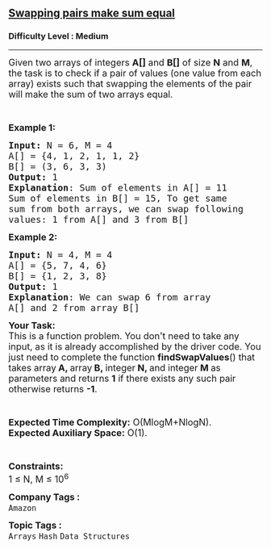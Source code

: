 <h2><a href="https://practice.geeksforgeeks.org/problems/swapping-pairs-make-sum-equal4142/1?page=2&sprint=a663236c31453b969852f9ea22507634&sortBy=submissions">Swapping pairs make sum equal</a></h2><h3>Difficulty Level : Medium</h3><hr><div class="problems_problem_content__Xm_eO"><p><span style="font-size:18px">Given two arrays of integers <strong>A[]</strong> and <strong>B[]</strong> of size <strong>N</strong> and <strong>M</strong>, the task is to check if a pair of values (one value from each array) exists such that swapping the elements of the pair will make the sum of two arrays equal.</span></p>

<p>&nbsp;</p>

<p><span style="font-size:18px"><strong>Example 1:</strong></span></p>

<pre><span style="font-size:18px"><strong>Input: </strong>N = 6, M = 4
A[] = {4, 1, 2, 1, 1, 2}
B[] = (3, 6, 3, 3)
<strong>Output: </strong>1
<strong>Explanation</strong>: Sum of elements in A[] = 11
Sum of elements in B[] = 15, To get same 
sum from both arrays, we can swap following 
values: 1 from A[] and 3 from B[]</span></pre>

<p><span style="font-size:18px"><strong>Example 2:</strong></span></p>

<pre><span style="font-size:18px"><strong>Input: </strong>N = 4, M = 4
A[] = {5, 7, 4, 6}
B[] = {1, 2, 3, 8}
<strong>Output:</strong> 1
<strong>Explanation</strong>: We can swap 6 from array 
A[] and 2 from array B[]</span></pre>

<p><span style="font-size:18px"><strong>Your Task:</strong><br>
This is a function problem. You don't need to take any input, as it is already accomplished by the driver code. You just need to complete the function <strong>findSwapValues</strong>() that takes array<strong> A, </strong>array<strong> B,&nbsp;</strong>integer<strong> N, </strong>and integer<strong> M&nbsp;</strong>as parameters and returns <strong>1</strong>&nbsp;if there exists any such pair otherwise returns&nbsp;<strong>-1</strong>.</span></p>

<p>&nbsp;</p>

<p><span style="font-size:18px"><strong>Expected Time Complexity:</strong> O(MlogM+NlogN).<br>
<strong>Expected Auxiliary Space:</strong> O(1).</span></p>

<p>&nbsp;</p>

<p><span style="font-size:18px"><strong>Constraints:</strong><br>
1 ≤ N, M ≤ 10<sup>6</sup></span></p>
</div><p><span style=font-size:18px><strong>Company Tags : </strong><br><code>Amazon</code>&nbsp;<br><p><span style=font-size:18px><strong>Topic Tags : </strong><br><code>Arrays</code>&nbsp;<code>Hash</code>&nbsp;<code>Data Structures</code>&nbsp;